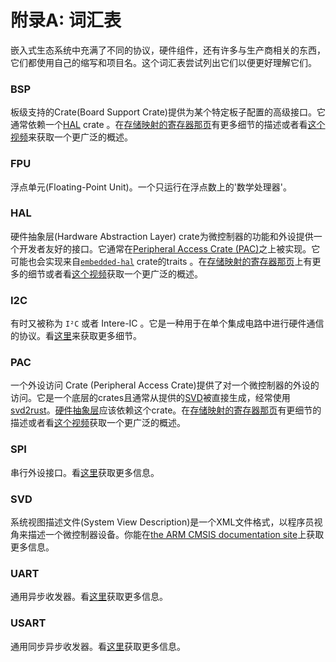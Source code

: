 # 附录A: 词汇表

嵌入式生态系统中充满了不同的协议，硬件组件，还有许多与生产商相关的东西，它们都使用自己的缩写和项目名。这个词汇表尝试列出它们以便更好理解它们。

### BSP

板级支持的Crate(Board Support Crate)提供为某个特定板子配置的高级接口。它通常依赖一个[HAL](#hal) crate 。在[存储映射的寄存器那页](../start/registers.md)有更多细节的描述或者看[这个视频](https://youtu.be/vLYit_HHPaY)来获取一个更广泛的概述。

### FPU

浮点单元(Floating-Point Unit)。一个只运行在浮点数上的'数学处理器'。

### HAL

硬件抽象层(Hardware Abstraction Layer) crate为微控制器的功能和外设提供一个开发者友好的接口。它通常在[Peripheral Access Crate (PAC)](#pac)之上被实现。它可能也会实现来自[`embedded-hal`](https://crates.io/crates/embedded-hal) crate的traits 。在[存储映射的寄存器那页](../start/registers.md)上有更多的细节或者看[这个视频](https://youtu.be/vLYit_HHPaY)获取一个更广泛的概述。

### I2C

有时又被称为 `I²C` 或者 Intere-IC 。它是一种用于在单个集成电路中进行硬件通信的协议。看[这里][i2c]来获取更多细节。

[i2c]: https://en.wikipedia.org/wiki/I2c

### PAC

一个外设访问 Crate (Peripheral Access Crate)提供了对一个微控制器的外设的访问。它是一个底层的crates且通常从提供的[SVD](#svd)被直接生成，经常使用[svd2rust](https://github.com/rust-embedded/svd2rust/)。[硬件抽象层](#hal)应该依赖这个crate。在[存储映射的寄存器那页](../start/registers.md)有更细节的描述或者看[这个视频](https://youtu.be/vLYit_HHPaY)获取一个更广泛的概述。

### SPI

串行外设接口。看[这里][spi]获取更多信息。

[spi]: https://en.wikipedia.org/wiki/Serial_peripheral_interface

### SVD

系统视图描述文件(System View Description)是一个XML文件格式，以程序员视角来描述一个微控制器设备。你能在[the ARM CMSIS documentation site](https://www.keil.com/pack/doc/CMSIS/SVD/html/index.html)上获取更多信息。

### UART

通用异步收发器。看[这里][uart]获取更多信息。

[uart]: https://en.wikipedia.org/wiki/Universal_asynchronous_receiver-transmitter

### USART

通用同步异步收发器。看[这里][usart]获取更多信息。

[usart]: https://en.wikipedia.org/wiki/Universal_synchronous_and_asynchronous_receiver-transmitter
